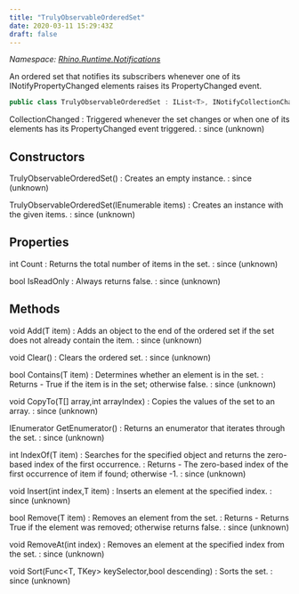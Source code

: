 ```yaml
---
title: "TrulyObservableOrderedSet"
date: 2020-03-11 15:29:43Z
draft: false
---
```


*Namespace: [Rhino.Runtime.Notifications](../)*

An ordered set that notifies its subscribers whenever one of its INotifyPropertyChanged elements raises its PropertyChanged event.
```cs
public class TrulyObservableOrderedSet : IList<T>, INotifyCollectionChanged
```

CollectionChanged
: Triggered whenever the set changes or when one of its elements has its PropertyChanged event triggered.
: since (unknown)
## Constructors

TrulyObservableOrderedSet()
: Creates an empty instance.
: since (unknown)

TrulyObservableOrderedSet(IEnumerable<T> items)
: Creates an instance with the given items.
: since (unknown)
## Properties

int Count
: Returns the total number of items in the set.
: since (unknown)

bool IsReadOnly
: Always returns false.
: since (unknown)
## Methods

void Add(T item)
: Adds an object to the end of the ordered set if the set does not already contain the item.
: since (unknown)

void Clear()
: Clears the ordered set.
: since (unknown)

bool Contains(T item)
: Determines whether an element is in the set.
: Returns - True if the item is in the set; otherwise false.
: since (unknown)

void CopyTo(T[] array,int arrayIndex)
: Copies the values of the set to an array.
: since (unknown)

IEnumerator<T> GetEnumerator()
: Returns an enumerator that iterates through the set.
: since (unknown)

int IndexOf(T item)
: Searches for the specified object and returns the zero-based index of the first occurrence.
: Returns - The zero-based index of the first occurrence of item if found; otherwise -1.
: since (unknown)

void Insert(int index,T item)
: Inserts an element at the specified index.
: since (unknown)

bool Remove(T item)
: Removes an element from the set.
: Returns - Returns True if the element was removed; otherwise returns false.
: since (unknown)

void RemoveAt(int index)
: Removes an element at the specified index from the set.
: since (unknown)

void Sort(Func<T, TKey> keySelector,bool descending)
: Sorts the set.
: since (unknown)
